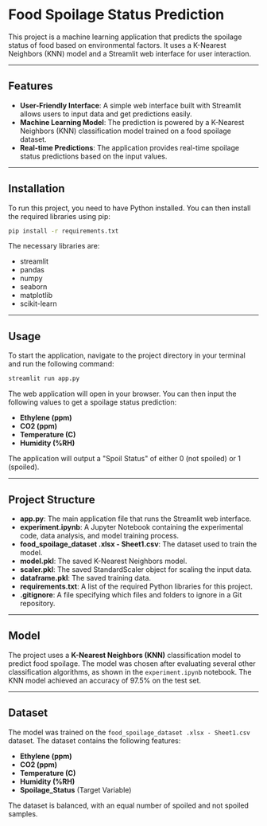 
# Food Spoilage Status Prediction

This project is a machine learning application that predicts the spoilage status of food based on environmental factors. It uses a K-Nearest Neighbors (KNN) model and a Streamlit web interface for user interaction.

---

## Features

* **User-Friendly Interface**: A simple web interface built with Streamlit allows users to input data and get predictions easily.
* **Machine Learning Model**: The prediction is powered by a K-Nearest Neighbors (KNN) classification model trained on a food spoilage dataset.
* **Real-time Predictions**: The application provides real-time spoilage status predictions based on the input values.

---

## Installation

To run this project, you need to have Python installed. You can then install the required libraries using pip:

```bash
pip install -r requirements.txt
````

The necessary libraries are:

  * streamlit
  * pandas
  * numpy
  * seaborn
  * matplotlib
  * scikit-learn

-----

## Usage

To start the application, navigate to the project directory in your terminal and run the following command:

```bash
streamlit run app.py
```

The web application will open in your browser. You can then input the following values to get a spoilage status prediction:

  * **Ethylene (ppm)**
  * **CO2 (ppm)**
  * **Temperature (C)**
  * **Humidity (%RH)**

The application will output a "Spoil Status" of either 0 (not spoiled) or 1 (spoiled).

-----

## Project Structure

  * **app.py**: The main application file that runs the Streamlit web interface.
  * **experiment.ipynb**: A Jupyter Notebook containing the experimental code, data analysis, and model training process.
  * **food\_spoilage\_dataset .xlsx - Sheet1.csv**: The dataset used to train the model.
  * **model.pkl**: The saved K-Nearest Neighbors model.
  * **scaler.pkl**: The saved StandardScaler object for scaling the input data.
  * **dataframe.pkl**: The saved training data.
  * **requirements.txt**: A list of the required Python libraries for this project.
  * **.gitignore**: A file specifying which files and folders to ignore in a Git repository.

-----

## Model

The project uses a **K-Nearest Neighbors (KNN)** classification model to predict food spoilage. The model was chosen after evaluating several other classification algorithms, as shown in the `experiment.ipynb` notebook. The KNN model achieved an accuracy of 97.5% on the test set.

-----

## Dataset

The model was trained on the `food_spoilage_dataset .xlsx - Sheet1.csv` dataset. The dataset contains the following features:

  * **Ethylene (ppm)**
  * **CO2 (ppm)**
  * **Temperature (C)**
  * **Humidity (%RH)**
  * **Spoilage\_Status** (Target Variable)

The dataset is balanced, with an equal number of spoiled and not spoiled samples.

```